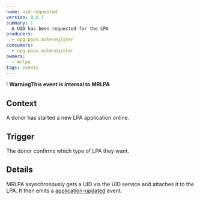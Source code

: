 ```yaml
---
name: uid-requested
version: 0.0.1
summary: |
  A UID has been requested for the LPA
producers:
  - opg.poas.makeregister
consumers:
  - opg.poas.makeregister
owners:
  - mrlpa
tags: events
---
```


<div class="govuk-warning-text">
  <span class="govuk-warning-text__icon" aria-hidden="true">!</span>
  <strong class="govuk-warning-text__text">
    <span class="govuk-visually-hidden">Warning</span>This event is internal to MRLPA</strong></div>

## Context

A donor has started a new LPA application online.

## Trigger

The donor confirms which type of LPA they want.

## Details

MRLPA asynchronously gets a UID via the UID service and attaches it to the LPA. It then emits a [application-updated](../application-updated) event.

<NodeGraph title="Consumer / Producer Diagram" />

<EventExamples />

<Schema />
